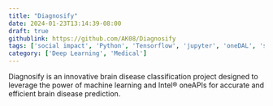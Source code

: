 ```yaml
---
title: "Diagnosify"
date: 2024-01-23T13:14:39-08:00
draft: true
githublink: https://github.com/AK08/Diagnosify
tags: ['social impact', 'Python', 'Tensorflow', 'jupyter', 'oneDAL', 'scikit', 'oneDNN']
category: ['Deep Learning', 'Medical']
---
```


Diagnosify is an innovative brain disease classification project designed to leverage the power of machine learning and Intel® oneAPIs for accurate and efficient brain disease prediction.

